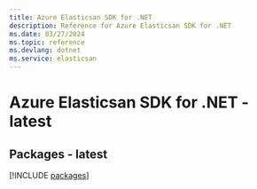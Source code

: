 ```yaml
---
title: Azure Elasticsan SDK for .NET
description: Reference for Azure Elasticsan SDK for .NET
ms.date: 03/27/2024
ms.topic: reference
ms.devlang: dotnet
ms.service: elasticsan
---
```

# Azure Elasticsan SDK for .NET - latest
## Packages - latest
[!INCLUDE [packages](elasticsan-index.md)]